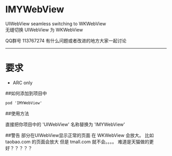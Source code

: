 # IMYWebView
UIWebView seamless switching to WKWebView <br>
无缝切换 UIWebView 为 WKWebView  

QQ群号 113767274  有什么问题或者改进的地方大家一起讨论


------------------------------------
要求
====================================

* ARC only

##如何添加到项目中

```objective-c
pod 'IMYWebView'
```

##使用方法

直接把你项目中的 'UIWebView' 名称替换为 'IMYWebView'

##警告
部分在UIWebView显示正常的页面 在 WKWebView 会放大。 
比如 taobao.com 的页面会放大   但是 tmall.com  就不会。。。。 
难道是天猫做的更好？？？？？

